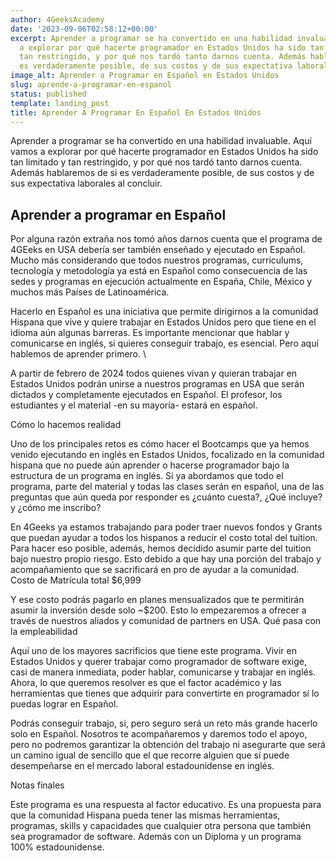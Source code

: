 ```yaml
---
author: 4GeeksAcademy
date: '2023-09-06T02:58:12+00:00'
excerpt: Aprender a programar se ha convertido en una habilidad invaluable. Aquí vamos
  a explorar por qué hacerte programador en Estados Unidos ha sido tan limitado y
  tan restringido, y por qué nos tardó tanto darnos cuenta. Además hablaremos de si
  es verdaderamente posible, de sus costos y de sus expectativa laborales al concluir.
image_alt: Aprender a Programar en Español en Estados Unidos
slug: aprende-a-programar-en-espanol
status: published
template: landing_post
title: Aprender A Programar En Español En Estados Unidos
---
```

Aprender a programar se ha convertido en una habilidad invaluable. Aquí vamos a explorar por qué hacerte programador en Estados Unidos ha sido tan limitado y tan restringido, y por qué nos tardó tanto darnos cuenta. Además hablaremos de si es verdaderamente posible, de sus costos y de sus expectativa laborales al concluir. 

## Aprender a programar en Español

Por alguna razón extraña nos tomó años darnos cuenta que el programa de 4GEeks en USA debería ser también enseñado y ejecutado en Español. Mucho más considerando que todos nuestros programas, curriculums, tecnología y metodología ya está en Español como consecuencia de las sedes y programas en ejecución actualmente en España, Chile, México y muchos más Países de Latinoamérica.

Hacerlo en Español es una iniciativa que permite dirigirnos a la comunidad Hispana que vive y quiere trabajar en Estados Unidos pero que tiene en el idioma aún algunas barreras. Es importante mencionar que hablar y comunicarse en inglés, si quieres conseguir trabajo, es esencial. Pero aquí hablemos de aprender primero. \

A partir de febrero de 2024 todos quienes vivan y quieran trabajar en Estados Unidos podrán unirse a nuestros programas en USA que serán dictados y completamente ejecutados en Español. El profesor, los estudiantes y el material -en su mayoría- estará en español. 

Cómo lo hacemos realidad

Uno de los principales retos es cómo hacer el Bootcamps que ya hemos venido ejecutando en inglés en Estados Unidos, focalizado en la comunidad hispana que no puede aún aprender o hacerse programador bajo la estructura de un programa en inglés. 
Si ya abordamos que todo el programa, parte del material y todas las clases serán en español, una de las preguntas que aún queda por responder es ¿cuánto cuesta?, ¿Qué incluye? y ¿cómo me inscribo?

En 4Geeks ya estamos trabajando para poder traer nuevos fondos y Grants que puedan ayudar a todos los hispanos a reducir el costo total del tuition. Para hacer eso posible, además, hemos decidido asumir parte del tuition bajo nuestro propio riesgo. Esto debido a que hay una porción del trabajo y acompañamiento que se sacrificará en pro de ayudar a la comunidad. 
Costo de Matrícula total $6,999

Y ese costo podrás pagarlo en planes mensualizados que te permitirán asumir la inversión desde solo ~$200. Esto lo empezaremos a ofrecer a través de nuestros aliados y comunidad de partners en USA. 
Qué pasa con la empleabilidad

Aquí uno de los mayores sacrificios que tiene este programa. Vivir en Estados Unidos y querer trabajar como programador de software exige, casi de manera inmediata, poder hablar, comunicarse y trabajar en inglés. Ahora, lo que queremos resolver es que el factor académico y las herramientas que tienes que adquirir para convertirte en programador sí lo puedas lograr en Español. 

Podrás conseguir trabajo, si, pero seguro será un reto más grande hacerlo solo en Español. Nosotros te acompañaremos y daremos todo el apoyo, pero no podremos garantizar la obtención del trabajo ni asegurarte que será un camino igual de sencillo que el que recorre alguien que sí puede desempeñarse en el mercado laboral estadounidense en inglés. 

Notas finales

Este programa es una respuesta al factor educativo. Es una propuesta para que la comunidad Hispana pueda tener las mismas herramientas, programas, skills y capacidades que cualquier otra persona que también sea programador de software. Además con un Diploma y un programa 100% estadounidense.